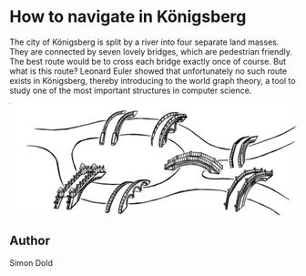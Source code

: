 <!-- BEGIN TITLE -->
# How to navigate in Königsberg
<!-- END TITLE -->

<!-- BEGIN BODY -->
The city of Königsberg is split by a river into four separate land masses. They are connected by seven lovely bridges, which are pedestrian friendly. The best route would be to cross each bridge exactly once of course.
But what is this route? Leonard Euler showed that unfortunately no such route exists in Königsberg, thereby introducing to the world graph theory, a tool to study one of the most important structures in computer science.
<!-- END BODY -->


<img src="../images/image-125-euler-path.svg">


## Author
<!-- BEGIN AUTHOR -->
Simon Dold
<!-- END AUTHOR -->

